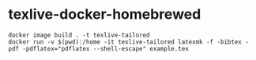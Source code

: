 # texlive-docker-homebrewed

```
docker image build . -t texlive-tailored
docker run -v $(pwd):/home -it texlive-tailored latexmk -f -bibtex -pdf -pdflatex="pdflatex --shell-escape" example.tex
```
